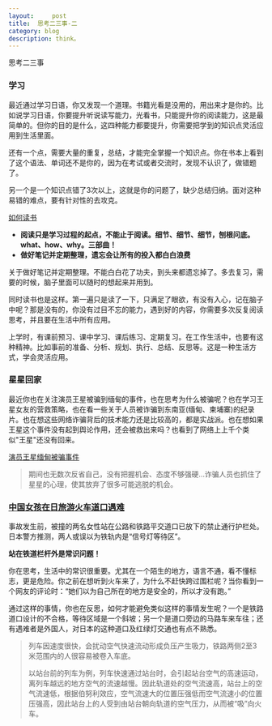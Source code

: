 ```yaml
---
layout:     post
title:  思考二三事-二      
category: blog
description: think。
---
```

思考二三事

### 学习

最近通过学习日语，你又发现一个道理。书籍光看是没用的，用出来才是你的。比如说学习日语，你要提升听说读写能力，光看书，只能提升你的阅读能力，这是最简单的。但你的目的是什么，这四种能力都要提升，你需要把学到的知识点灵活应用到生活里面。

还有一个点，需要大量的重复，总结，才能完全掌握一个知识点。你在书本上看到了这个语法、单词还不是你的，因为在考试或者交流时，发现不认识了，做错题了。

另一个是一个知识点错了3次以上，这就是你的问题了，缺少总结归纳。面对这种易错的难点，要有针对性的去攻克。

[如何读书](https://www.lnote.info/reading)

- **阅读只是学习过程的起点，不能止于阅读。细节、细节、细节，刨根问底。what、how、why。三部曲！**
- **做好笔记并定期整理，遗忘会让所有的投入都白白浪费**

关于做好笔记并定期整理。不能白白花了功夫，到头来都遗忘掉了。多去复习，需要的时候，脑子里面可以随时的想起来并用到。

同时读书也是这样。第一遍只是读了一下，只满足了眼欲，有没有入心，记在脑子中呢？那是没有的，你没有过目不忘的能力，遇到好的内容，你需要多次反复阅读思考，并且要在生活中所有应用。

上学时，有课前预习、课中学习、课后练习、定期复习。在工作生活中，也要有这种精神。比如事前的准备、分析、规划、执行、总结、反思等。这是一种生活方式，学会灵活应用。

### 星星回家

最近你也在关注演员王星被骗到缅甸的事件，也在思考为什么被骗呢？也在学习王星女友的营救策略，也在看一些关于人员被诈骗到东南亚(缅甸、柬埔寨)的纪录片。也在想这些网络诈骗背后的技术能力还是比较高的，都是实战派。也在想如果王星这个事件没有起到舆论作用，还会被救出来吗？也看到了网络上上千个类似"王星"还没有回来。

[演员王星缅甸被骗事件](https://m.weibo.cn/profile/2875164814)

> 期间也无数次反省自己，没有把握机会、态度不够强硬…诈骗人员也抓住了星星的心理，使其放弃了很多可能逃脱的机会。

### [中国女孩在日旅游火车道口遇难](https://www.thepaper.cn/newsDetail_forward_29914917)

事故发生前，被撞的两名女性站在公路和铁路平交道口已放下的禁止通行护栏处。日本警方推测，两人或误以为铁轨内是“信号灯等待区”。

**站在铁道栏杆外是常识问题！**

你在思考，生活中的常识很重要。尤其在一个陌生的地方，语言不通，看不懂标志，更是危险。你之前在想听到火车来了，为什么不赶快跨过围栏呢？当你看到一个网友的评论时：“她们以为自己所在的地方是安全的，所以才没有跑。”

通过这样的事情，你也在反思，如何才能避免类似这样的事情发生呢？一个是铁路道口设计的不合格，等待区域是一个斜坡；另一个是道口旁边的马路车来车往；还有遇难者是外国人，对日本的这种道口及红绿灯交通也有点不熟悉。

> 列车因速度很快，会扰动空气快速流动形成负压产生吸力，铁路两侧2至3米范围内的人很容易被卷入车底。
>
> 以站台前的列车为例，列车快速通过站台时，会引起站台空气的高速运动，离列车越远的地方空气的流速越慢。因此轨道处的空气流速高，站台上的空气流速低，根据伯努利效应，空气流速大的位置压强低而空气流速小的位置压强高，因此站台上的人受到由站台朝向轨道的空气压力，从而被“吸”向火车。

